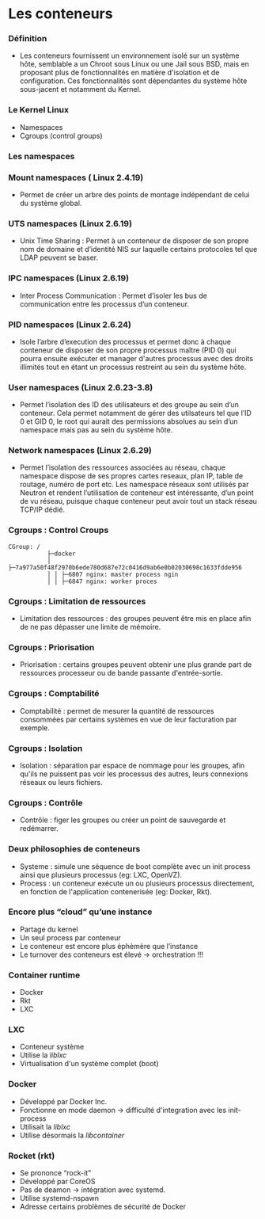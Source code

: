 # Les conteneurs

### Définition

- Les conteneurs fournissent un environnement isolé sur un système hôte, semblable a un Chroot sous Linux ou une Jail sous BSD, mais en proposant plus de fonctionnalités en matière d'isolation et de configuration. Ces fonctionnalités sont dépendantes du système hôte sous-jacent et notamment du Kernel.

### Le Kernel Linux

- Namespaces
- Cgroups (control groups)

### Les namespaces

### Mount namespaces ( Linux 2.4.19)

- Permet de créer un arbre des points de montage indépendant de celui du système global.

### UTS namespaces (Linux 2.6.19)

- Unix Time Sharing : Permet à un conteneur de disposer de son propre nom de domaine et d’identité NIS sur laquelle certains protocoles tel que LDAP peuvent se baser.

### IPC namespaces (Linux 2.6.19)

- Inter Process Communication : Permet d’isoler les bus de communication entre les processus d’un conteneur.

### PID namespaces (Linux 2.6.24)

- Isole l’arbre d’execution des processus et permet donc à chaque conteneur de disposer de son propre processus maître (PID 0) qui pourra ensuite exécuter et manager  d'autres processus avec des droits illimités tout en étant un processus restreint au sein du système hôte.

### User namespaces (Linux 2.6.23-3.8)

- Permet l’isolation des ID des utilisateurs et des groupe au sein d’un conteneur. Cela permet notamment de gérer des utilsateurs tel que l’ID 0 et GID 0, le root qui aurait des permissions absolues au sein d’un namespace mais pas au sein du système hôte.

### Network namespaces (Linux 2.6.29)

- Permet l’isolation des ressources associées au réseau, chaque namespace dispose de ses propres cartes reseaux, plan IP, table de routage, numéro de port etc. Les namespace réseaux sont utilisés par Neutron et rendent l’utilisation de conteneur est intéressante, d’un point de vu réseau, puisque chaque conteneur peut avoir tout un stack réseau TCP/IP dédié.

### Cgroups : Control Croups

```
CGroup: /
           ├─docker
           │ ├─7a977a50f48f2970b6ede780d687e72c0416d9ab6e0b02030698c1633fdde956
           │ │ ├─6807 nginx: master process ngin
           │ │ ├─6847 nginx: worker proces
```

### Cgroups : Limitation de ressources

- Limitation des ressources : des groupes peuvent être mis en place afin de ne pas dépasser une limite de mémoire.

### Cgroups : Priorisation

- Priorisation : certains groupes peuvent obtenir une plus grande part de ressources processeur ou de bande passante d'entrée-sortie.

### Cgroups : Comptabilité

- Comptabilité : permet de mesurer la quantité de ressources consommées par certains systèmes en vue de leur facturation par exemple.

### Cgroups : Isolation

- Isolation : séparation par espace de nommage pour les groupes, afin qu'ils ne puissent pas voir les processus des autres, leurs connexions réseaux ou leurs fichiers.

### Cgroups : Contrôle

- Contrôle : figer les groupes ou créer un point de sauvegarde et redémarrer.

### Deux philosophies de conteneurs

- Systeme : simule une séquence de boot complète avec un init process ainsi que plusieurs processus (eg: LXC, OpenVZ).
- Process : un conteneur exécute un ou plusieurs processus directement, en fonction de l'application contenerisée (eg: Docker, Rkt).

### Encore plus “cloud” qu’une instance

- Partage du kernel
- Un seul process par conteneur
- Le conteneur est encore plus éphèmère que l’instance
- Le turnover des conteneurs est élevé -> orchestration !!!

### Container runtime

- Docker
- Rkt
- LXC

### LXC

- Conteneur système
- Utilise la *liblxc*
- Virtualisation d'un système complet (boot)

### Docker

- Développé par Docker Inc.
- Fonctionne en mode daemon -> difficulté d'integration avec les init-process
- Utilisait la *liblxc*
- Utilise désormais la *libcontainer*

### Rocket (rkt)

- Se prononce “rock-it”
- Développé par CoreOS
- Pas de deamon -> intégration avec systemd.
- Utilise systemd-nspawn
- Adresse certains problèmes de sécurité de Docker

